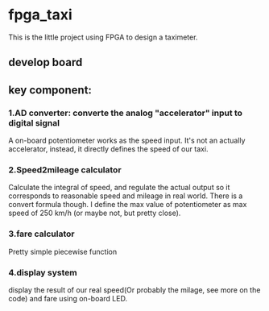 # fpga_taxi

This is the little project using FPGA to design a taximeter.
## develop board

## key component:
### 1.AD converter: converte the analog "accelerator" input to digital signal
A on-board potentiometer works as the speed input. It's not an actually accelerator, instead, it directly defines the speed of our taxi.
### 2.Speed2mileage calculator
Calculate the integral of speed, and regulate the actual output so it corresponds to reasonable speed and mileage in real world.
There is a convert formula though. I define the max value of potentiometer as max speed of 250 km/h (or maybe not, but pretty close).
### 3.fare calculator
Pretty simple piecewise function
### 4.display system
display the result of our real speed(Or probably the milage, see more on the code) and fare using on-board LED.
